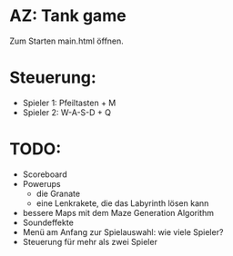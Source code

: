 # AZ: Tank game

Zum Starten main.html öffnen.

# Steuerung:
- Spieler 1: Pfeiltasten + M
- Spieler 2: W-A-S-D + Q


# TODO:
- Scoreboard
- Powerups
  - die Granate
  - eine Lenkrakete, die das Labyrinth lösen kann
- bessere Maps mit dem Maze Generation Algorithm
- Soundeffekte
- Menü am Anfang zur Spielauswahl: wie viele Spieler?
- Steuerung für mehr als zwei Spieler
